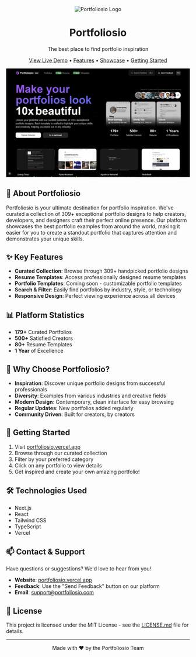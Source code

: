 <div align="center">
  <img src="public/favicon/favicon.ico" alt="Portfoliosio Logo" width="50"/>
  <h1>Portfoliosio</h1>
  <p>The best place to find portfolio inspiration</p>
</div>

<div align="center">
  <a href="https://portfoliosio.vercel.app">View Live Demo</a> •
  <a href="#features">Features</a> •
  <a href="#showcase">Showcase</a> •
  <a href="#getting-started">Getting Started</a>
</div>

![Portfoliosio Banner](public/images/portfolios.png)

## 🚀 About Portfoliosio

Portfoliosio is your ultimate destination for portfolio inspiration. We've curated a collection of 309+ exceptional portfolio designs to help creators, developers, and designers craft their perfect online presence. Our platform showcases the best portfolio examples from around the world, making it easier for you to create a standout portfolio that captures attention and demonstrates your unique skills.

## ✨ Key Features

- **Curated Collection**: Browse through 309+ handpicked portfolio designs
- **Resume Templates**: Access professionally designed resume templates
- **Portfolio Templates**: Coming soon - customizable portfolio templates
- **Search & Filter**: Easily find portfolios by industry, style, or technology
- **Responsive Design**: Perfect viewing experience across all devices

## 📊 Platform Statistics

- **179+** Curated Portfolios
- **500+** Satisfied Creators
- **80+** Resume Templates
- **1 Year** of Excellence

## 🎯 Why Choose Portfoliosio?

- **Inspiration**: Discover unique portfolio designs from successful professionals
- **Diversity**: Examples from various industries and creative fields
- **Modern Design**: Contemporary, clean interface for easy browsing
- **Regular Updates**: New portfolios added regularly
- **Community Driven**: Built for creators, by creators

## 🚀 Getting Started

1. Visit [portfoliosio.vercel.app](https://portfoliosio.vercel.app)
2. Browse through our curated collection
3. Filter by your preferred category
4. Click on any portfolio to view details
5. Get inspired and create your own amazing portfolio!

## 🛠️ Technologies Used

- Next.js
- React
- Tailwind CSS
- TypeScript
- Vercel

## 📫 Contact & Support

Have questions or suggestions? We'd love to hear from you!

- **Website**: [portfoliosio.vercel.app](https://portfoliosio.vercel.app)
- **Feedback**: Use the "Send Feedback" button on our platform
- **Email**: support@portfoliosio.com

## 📝 License

This project is licensed under the MIT License - see the [LICENSE.md](LICENSE.md) file for details.

---

<div align="center">
  Made with ❤️ by the Portfoliosio Team
</div>